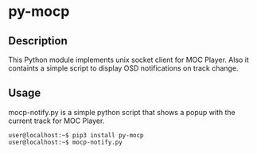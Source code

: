 # py-mocp

## Description
This Python module implements unix socket client for MOC Player.
Also it containts a simple script to display OSD notifications on track change.

## Usage
mocp-notify.py is a simple python script that shows a popup with the current track for MOC Player.
```
user@localhost:~$ pip3 install py-mocp
user@localhost:~$ mocp-notify.py
```
